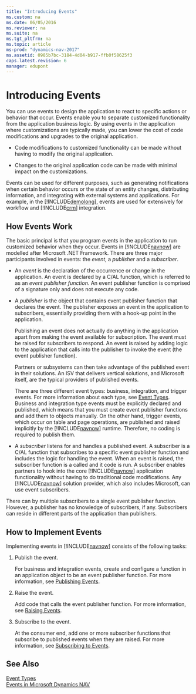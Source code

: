 ```yaml
---
title: "Introducing Events"
ms.custom: na
ms.date: 06/05/2016
ms.reviewer: na
ms.suite: na
ms.tgt_pltfrm: na
ms.topic: article
ms-prod: "dynamics-nav-2017"
ms.assetid: 0985b7bc-3184-4d04-b917-ffb0f58625f3
caps.latest.revision: 6
manager: edupont
---
```

# Introducing Events
You can use events to design the application to react to specific actions or behavior that occur. Events enable you to separate customized functionality from the application business logic. By using events in the application where customizations are typically made, you can lower the cost of code modifications and upgrades to the original application.  
  
-   Code modifications to customized functionality can be made without having to modify the original application.  
  
-   Changes to the original application code can be made with minimal impact on the customizations.  
  
 Events can be used for different purposes, such as generating notifications when certain behavior occurs or the state of an entity changes, distributing information, and integrating with external systems and applications. For example, in the [!INCLUDE[demolong](includes/demolong_md.md)], events are used for extensively for workflow and [!INCLUDE[crm](includes/crm_md.md)] integration.  
  
## How Events Work  
 The basic principal is that you program events in the application to run customized behavior when they occur. Events in [!INCLUDE[navnow](includes/navnow_md.md)] are modelled after Microsoft .NET Framework. There are three major participants involved in events: the *event*, a *publisher* and a *subscriber*.  
  
-   An *event* is the declaration of the occurrence or change in the application. An event is declared by a C/AL function, which is referred to as an *event publisher function*. An event publisher function is comprised of a signature only and does not execute any code.  
  
-   A *publisher* is the object that contains event publisher function that declares the event. The publisher exposes an event in the application to subscribers, essentially providing them with a hook\-up point in the application.  
  
     Publishing an event does not actually do anything in the application apart from making the event available for subscription. The event must be raised for subscribers to respond. An event is raised by adding logic to the application that calls into the publisher to invoke the event \(the event publisher function\).  
  
     Partners or subsystems can then take advantage of the published event in their solutions. An ISV that delivers vertical solutions, and Microsoft itself, are the typical providers of published events.  
  
     There are three different event types: business, integration, and trigger events. For more information about each type, see [Event Types](Event-Types.md). Business and integration type events must be explicitly declared and published, which means that you must create event publisher functions and add them to objects manually. On the other hand, trigger events, which occur on table and page operations, are published and raised implicitly by the [!INCLUDE[navnow](includes/navnow_md.md)] runtime. Therefore, no coding is required to publish them.  
  
-   A *subscriber* listens for and handles a published event. A subscriber is a C/AL function that subscribes to a specific event publisher function and includes the logic for handling the event. When an event is raised, the subscriber function is a called and it code is run. A subscriber enables partners to hook into the core [!INCLUDE[navnow](includes/navnow_md.md)] application functionality without having to do traditional code modifications. Any [!INCLUDE[navnow](includes/navnow_md.md)] solution provider, which also includes Microsoft, can use event subscribers.  
  
 There can by multiple subscribers to a single event publisher function. However, a publisher has no knowledge of subscribers, if any. Subscribers can reside in different parts of the application than publishers.  
  
## How to Implement Events  
 Implementing events in [!INCLUDE[navnow](includes/navnow_md.md)] consists of the following tasks:  
  
1.  Publish the event.  
  
     For business and integration events, create and configure a function in an application object to be an event publisher function. For more information, see [Publishing Events](Publishing-Events.md).  
  
2.  Raise the event.  
  
     Add code that calls the event publisher function. For more information, see [Raising Events](Raising-Events.md).  
  
3.  Subscribe to the event.  
  
     At the consumer end, add one or more subscriber functions that subscribe to published events when they are raised. For more information, see [Subscribing to Events](Subscribing-to-Events.md).  
  
## See Also  
 [Event Types](Event-Types.md)   
 [Events in Microsoft Dynamics NAV](Events-in-Microsoft-Dynamics-NAV.md)